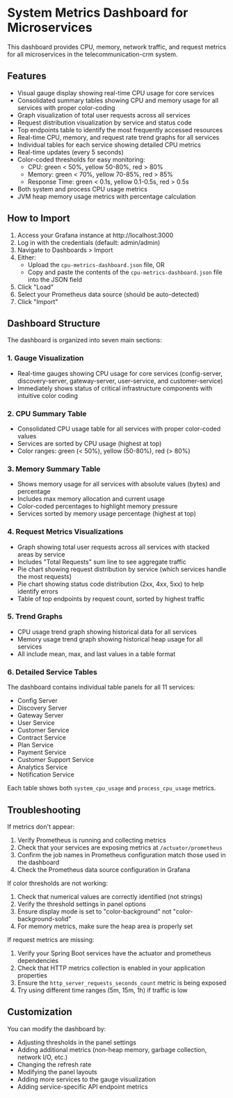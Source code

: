 # System Metrics Dashboard for Microservices

This dashboard provides CPU, memory, network traffic, and request metrics for all microservices in the telecommunication-crm system.

## Features

- Visual gauge display showing real-time CPU usage for core services
- Consolidated summary tables showing CPU and memory usage for all services with proper color-coding
- Graph visualization of total user requests across all services
- Request distribution visualization by service and status code 
- Top endpoints table to identify the most frequently accessed resources
- Real-time CPU, memory, and request rate trend graphs for all services
- Individual tables for each service showing detailed CPU metrics
- Real-time updates (every 5 seconds)
- Color-coded thresholds for easy monitoring:
  - CPU: green < 50%, yellow 50-80%, red > 80%
  - Memory: green < 70%, yellow 70-85%, red > 85%
  - Response Time: green < 0.1s, yellow 0.1-0.5s, red > 0.5s
- Both system and process CPU usage metrics
- JVM heap memory usage metrics with percentage calculation

## How to Import

1. Access your Grafana instance at http://localhost:3000
2. Log in with the credentials (default: admin/admin)
3. Navigate to Dashboards > Import
4. Either:
   - Upload the `cpu-metrics-dashboard.json` file, OR
   - Copy and paste the contents of the `cpu-metrics-dashboard.json` file into the JSON field
5. Click "Load"
6. Select your Prometheus data source (should be auto-detected)
7. Click "Import"

## Dashboard Structure

The dashboard is organized into seven main sections:

### 1. Gauge Visualization
- Real-time gauges showing CPU usage for core services (config-server, discovery-server, gateway-server, user-service, and customer-service)
- Immediately shows status of critical infrastructure components with intuitive color coding

### 2. CPU Summary Table 
- Consolidated CPU usage table for all services with proper color-coded values
- Services are sorted by CPU usage (highest at top)
- Color ranges: green (< 50%), yellow (50-80%), red (> 80%)

### 3. Memory Summary Table
- Shows memory usage for all services with absolute values (bytes) and percentage
- Includes max memory allocation and current usage
- Color-coded percentages to highlight memory pressure
- Services sorted by memory usage percentage (highest at top)

### 4. Request Metrics Visualizations
- Graph showing total user requests across all services with stacked areas by service
- Includes "Total Requests" sum line to see aggregate traffic
- Pie chart showing request distribution by service (which services handle the most requests)
- Pie chart showing status code distribution (2xx, 4xx, 5xx) to help identify errors
- Table of top endpoints by request count, sorted by highest traffic

### 5. Trend Graphs
- CPU usage trend graph showing historical data for all services
- Memory usage trend graph showing historical heap usage for all services
- All include mean, max, and last values in a table format

### 6. Detailed Service Tables
The dashboard contains individual table panels for all 11 services:
- Config Server
- Discovery Server
- Gateway Server
- User Service
- Customer Service
- Contract Service
- Plan Service
- Payment Service
- Customer Support Service
- Analytics Service
- Notification Service

Each table shows both `system_cpu_usage` and `process_cpu_usage` metrics.

## Troubleshooting

If metrics don't appear:
1. Verify Prometheus is running and collecting metrics
2. Check that your services are exposing metrics at `/actuator/prometheus`
3. Confirm the job names in Prometheus configuration match those used in the dashboard
4. Check the Prometheus data source configuration in Grafana

If color thresholds are not working:
1. Check that numerical values are correctly identified (not strings)
2. Verify the threshold settings in panel options
3. Ensure display mode is set to "color-background" not "color-background-solid"
4. For memory metrics, make sure the heap area is properly set

If request metrics are missing:
1. Verify your Spring Boot services have the actuator and prometheus dependencies
2. Check that HTTP metrics collection is enabled in your application properties
3. Ensure the `http_server_requests_seconds_count` metric is being exposed
4. Try using different time ranges (5m, 15m, 1h) if traffic is low

## Customization

You can modify the dashboard by:
- Adjusting thresholds in the panel settings
- Adding additional metrics (non-heap memory, garbage collection, network I/O, etc.)
- Changing the refresh rate
- Modifying the panel layouts
- Adding more services to the gauge visualization
- Adding service-specific API endpoint metrics 